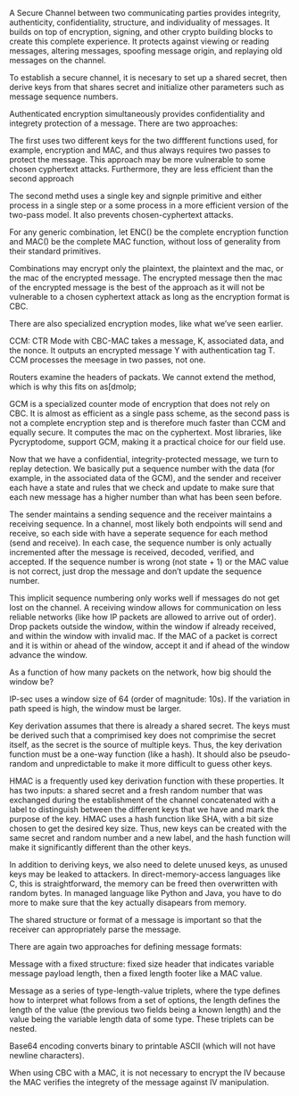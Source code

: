 A Secure Channel between two communicating parties provides integrity, authenticity, confidentiality, structure, and individuality of messages. It builds on top of encryption, signing, and other crypto building blocks to create this complete experience. It protects against viewing or reading messages, altering messages, spoofing message origin, and replaying old messages on the channel.

To establish a secure channel, it is necesary to set up a shared secret, then derive keys from that shares secret and initialize other parameters such as message sequence numbers.

Authenticated encryption simultaneously provides confidentiality and integrety protection of a message. There are two approaches:

The first uses two different keys for the two diffferent functions used, for example, encryption and MAC, and thus always requires two passes to protect the message. This approach may be more vulnerable to some chosen cyphertext attacks. Furthermore, they are less efficient than the second approach

The second methd uses a single key and signple primitive and either process in a single step or a some process in a more efficient version of the two-pass model. It also prevents chosen-cyphertext attacks.

For any generic combination, let ENC() be the complete encryption function and MAC() be the complete MAC function, without loss of generality from their standard primitives. 

Combinations may encrypt only the plaintext, the plaintext and the mac, or the mac of the encrypted message. The encrypted message then the mac of the encrypted message is the best of the approach as it will not be vulnerable to a chosen cyphertext attack as long as the encryption format is CBC.

There are also specialized encryption modes, like what we’ve seen earlier.

CCM: CTR Mode with CBC-MAC takes a message, K, associated data, and the nonce. It outputs an encrypted message Y with authentication tag T. CCM processes the meesage in two passes, not one.

Routers examine the headers of packats. We cannot extend the method, which is why this fits on as[dmolp;

GCM is a specialized counter mode of encryption that does not rely on CBC. It is almost as efficient as a single pass scheme, as the second pass is not a complete encryption step and is therefore much faster than CCM and equally secure. It computes the mac on the cyphertext. Most libraries, like Pycryptodome, support GCM, making it a practical choice for our field use.

Now that we have a confidential, integrity-protected message, we turn to replay detection. We basically put a sequence number with the data (for example, in the associated data of the GCM), and the sender and receiver each have a state and rules that we check and update to make sure that each new message has a higher number than what has been seen before.

The sender maintains a sending sequence and the receiver maintains a receiving sequence. In a channel, most likely both endpoints will send and receive, so each side with have a seperate sequence for each method (send and receive). In each case, the sequence number is only actually incremented after the message is received, decoded, verified, and accepted. If the sequence number is wrong (not state + 1) or the MAC value is not correct, just drop the message and don’t update the sequence number. 

This implicit sequence numbering only works well if messages do not get lost on the channel. A receiving window allows for communication on less reliable networks (like how IP packets are allowed to arrive out of order). Drop packets outside the window, within the window if already received, and within the window with invalid mac. If the MAC of a packet is correct and it is within or ahead of the window, accept it and if ahead of the window advance the window.

As a function of how many packets on the network, how big should the window be?

IP-sec uses a window size of 64 (order of magnitude: 10s). If the variation in path speed is high, the window must be larger.

Key derivation assumes that there is already a shared secret. The keys must be derived such that a comprimised key does not comprimise the secret itself, as the secret is the source of multiple keys. Thus, the key derivation function must be a one-way function (like a hash). It should also be pseudo-random and unpredictable to make it more difficult to guess other keys.

HMAC is a frequently used key derivation function with these properties. It has two inputs: a shared secret and a fresh random number that was exchanged during the establishment of the channel concatenated with a label to distinguish between the different keys that we have and mark the purpose of the key. HMAC uses a hash function like SHA, with a bit size chosen to get the desired key size. Thus, new keys can be created with the same secret and random number and a new label, and the hash function will make it significantly different than the other keys.

In addition to deriving keys, we also need to delete unused keys, as unused keys may be leaked to attackers. In direct-memory-access languages like C, this is straightforward, the memory can be freed then overwritten with random bytes. In managed language like Python and Java, you have to do more to make sure that the key actually disapears from memory.

The shared structure or format of a message is important so that the receiver can appropriately parse the message. 

There are again two approaches for defining message formats:

Message with a fixed structure: fixed size header that indicates variable message payload length, then a fixed length footer like a MAC value.

Message as a series of type-length-value triplets, where the type defines how to interpret what follows from a set of options, the length defines the length of the value (the previous two fields being a known length) and the value being the variable length data of some type. These triplets can be nested.

Base64 encoding converts binary to printable ASCII (which will not have newline characters).

When using CBC with a MAC, it is not necessary to encrypt the IV because the MAC verifies the integrety of the message against IV manipulation.